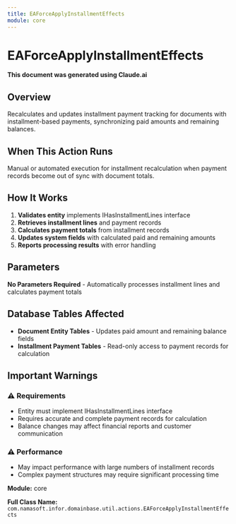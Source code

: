 ```yaml
---
title: EAForceApplyInstallmentEffects
module: core
---
```



<div class='entity-flows'>

# EAForceApplyInstallmentEffects

**This document was generated using Claude.ai**

## Overview

Recalculates and updates installment payment tracking for documents with installment-based payments, synchronizing paid amounts and remaining balances.

## When This Action Runs

Manual or automated execution for installment recalculation when payment records become out of sync with document totals.

## How It Works

1. **Validates entity** implements IHasInstallmentLines interface
2. **Retrieves installment lines** and payment records
3. **Calculates payment totals** from installment records
4. **Updates system fields** with calculated paid and remaining amounts
5. **Reports processing results** with error handling
## Parameters

**No Parameters Required** - Automatically processes installment lines and calculates payment totals

## Database Tables Affected

- **Document Entity Tables** - Updates paid amount and remaining balance fields
- **Installment Payment Tables** - Read-only access to payment records for calculation

## Important Warnings

### ⚠️ Requirements
- Entity must implement IHasInstallmentLines interface
- Requires accurate and complete payment records for calculation
- Balance changes may affect financial reports and customer communication

### ⚠️ Performance
- May impact performance with large numbers of installment records
- Complex payment structures may require significant processing time

**Module:** core

**Full Class Name:** `com.namasoft.infor.domainbase.util.actions.EAForceApplyInstallmentEffects`


</div>